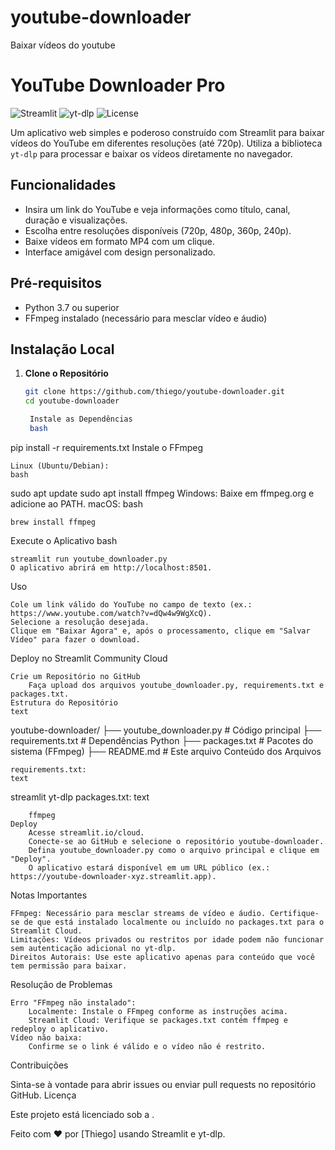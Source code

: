 # youtube-downloader
Baixar vídeos do youtube

# YouTube Downloader Pro

![Streamlit](https://img.shields.io/badge/Streamlit-1.44.1-red) ![yt-dlp](https://img.shields.io/badge/yt--dlp-2025.3.31-blue) ![License](https://img.shields.io/badge/license-MIT-green)

Um aplicativo web simples e poderoso construído com Streamlit para baixar vídeos do YouTube em diferentes resoluções (até 720p). Utiliza a biblioteca `yt-dlp` para processar e baixar os vídeos diretamente no navegador.

## Funcionalidades
- Insira um link do YouTube e veja informações como título, canal, duração e visualizações.
- Escolha entre resoluções disponíveis (720p, 480p, 360p, 240p).
- Baixe vídeos em formato MP4 com um clique.
- Interface amigável com design personalizado.

## Pré-requisitos
- Python 3.7 ou superior
- FFmpeg instalado (necessário para mesclar vídeo e áudio)

## Instalação Local

1. **Clone o Repositório**
   ```bash
   git clone https://github.com/thiego/youtube-downloader.git
   cd youtube-downloader

    Instale as Dependências
    bash

pip install -r requirements.txt
Instale o FFmpeg

    Linux (Ubuntu/Debian):
    bash

sudo apt update
sudo apt install ffmpeg
Windows: Baixe em ffmpeg.org e adicione ao PATH.
macOS:
bash

    brew install ffmpeg

Execute o Aplicativo
bash

    streamlit run youtube_downloader.py
    O aplicativo abrirá em http://localhost:8501.

Uso

    Cole um link válido do YouTube no campo de texto (ex.: https://www.youtube.com/watch?v=dQw4w9WgXcQ).
    Selecione a resolução desejada.
    Clique em "Baixar Agora" e, após o processamento, clique em "Salvar Vídeo" para fazer o download.

Deploy no Streamlit Community Cloud

    Crie um Repositório no GitHub
        Faça upload dos arquivos youtube_downloader.py, requirements.txt e packages.txt.
    Estrutura do Repositório
    text

youtube-downloader/
├── youtube_downloader.py  # Código principal
├── requirements.txt       # Dependências Python
├── packages.txt           # Pacotes do sistema (FFmpeg)
├── README.md              # Este arquivo
Conteúdo dos Arquivos

    requirements.txt:
    text

streamlit
yt-dlp
packages.txt:
text

        ffmpeg
    Deploy
        Acesse streamlit.io/cloud.
        Conecte-se ao GitHub e selecione o repositório youtube-downloader.
        Defina youtube_downloader.py como o arquivo principal e clique em "Deploy".
        O aplicativo estará disponível em um URL público (ex.: https://youtube-downloader-xyz.streamlit.app).

Notas Importantes

    FFmpeg: Necessário para mesclar streams de vídeo e áudio. Certifique-se de que está instalado localmente ou incluído no packages.txt para o Streamlit Cloud.
    Limitações: Vídeos privados ou restritos por idade podem não funcionar sem autenticação adicional no yt-dlp.
    Direitos Autorais: Use este aplicativo apenas para conteúdo que você tem permissão para baixar.

Resolução de Problemas

    Erro "FFmpeg não instalado":
        Localmente: Instale o FFmpeg conforme as instruções acima.
        Streamlit Cloud: Verifique se packages.txt contém ffmpeg e redeploy o aplicativo.
    Vídeo não baixa:
        Confirme se o link é válido e o vídeo não é restrito.

Contribuições

Sinta-se à vontade para abrir issues ou enviar pull requests no repositório GitHub.
Licença

Este projeto está licenciado sob a .

Feito com ❤️ por [Thiego] usando Streamlit e yt-dlp.
